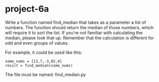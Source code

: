 # project-6a

Write a function named find_median that takes as a parameter a list of numbers.
The function should return the median of those numbers, which will require it 
to sort the list.  If you're not familiar with calculating the median, please 
look that up.  Remember that the calculation is different for odd and even 
groups of values.

For example, it could be used like this:
```
some_nums = [13,7,-3,82,4]
result = find_median(some_nums)
```

The file must be named: find_median.py
